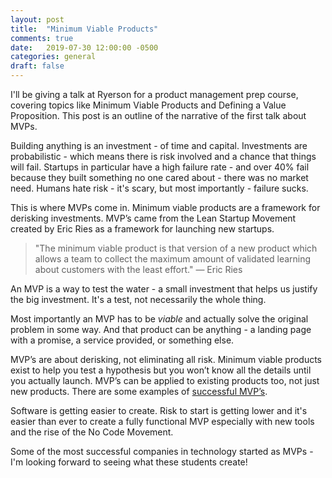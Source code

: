 ```yaml
---
layout: post
title:  "Minimum Viable Products"
comments: true
date:   2019-07-30 12:00:00 -0500
categories: general
draft: false
---
```


I'll be giving a talk at Ryerson for a product management prep course, covering topics like Minimum Viable Products and Defining a Value Proposition. This post is an outline of the narrative of the first talk about MVPs. 

Building anything is an investment - of time and capital. Investments are probabilistic - which means there is risk involved and a chance that things will fail. Startups in particular have a high failure rate - and over 40% fail because they built something no one cared about - there was no market need. Humans hate risk - it's scary, but most importantly - failure sucks. 

This is where MVPs come in. Minimum viable products are a framework for derisking investments. MVP’s came from the Lean Startup Movement created by Eric Ries as a framework for launching new startups. 

> "The minimum viable product is that version of a new product which allows a team to collect the maximum amount of validated learning about customers with the least effort." — Eric Ries

An MVP is a way to test the water - a small investment that helps us justify the big investment. It's a test, not necessarily the whole thing. 

Most importantly an MVP has to  be *viable* and actually solve the original problem in some way. And that product can be anything - a landing page with a promise, a service provided, or something else. 

MVP’s are about derisking, not eliminating all risk. Minimum viable products exist to help you test a hypothesis but you won’t know all the details until you actually launch. MVP’s can be applied to existing products too, not just new products. There are some examples of [successful MVP’s](https://speckyboy.com/successful-minimum-viable-products/). 

Software is getting easier to create. Risk to start is getting lower and it's easier than ever to create a fully functional MVP especially with new tools and the rise of the No Code Movement. 

Some of the most successful companies in technology started as MVPs - I'm looking forward to seeing what these students create!